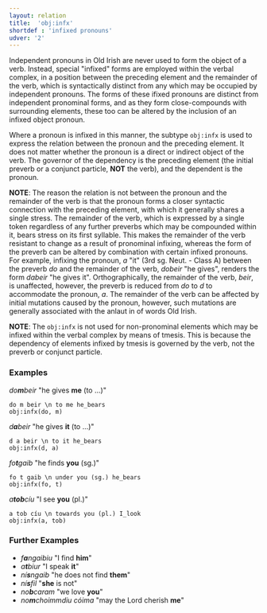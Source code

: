 ```yaml
---
layout: relation
title:  'obj:infx'
shortdef : 'infixed pronouns'
udver: '2'
---
```


Independent pronouns in Old Irish are never used to form the object of a verb. Instead, special "infixed" forms are employed within the verbal complex, in a position between the preceding element and the remainder of the verb, which is syntactically distinct from any which may be occupied by independent pronouns. The forms of these ifixed pronouns are distinct from independent pronominal forms, and as they form close-compounds with surrounding elements, these too can be altered by the inclusion of an infixed object pronoun.

Where a pronoun is infixed in this manner, the subtype `obj:infx` is used to express the relation between the pronoun and the preceding element. It does not matter whether the pronoun is a direct or indirect object of the verb. The governor of the dependency is the preceding element (the initial preverb or a conjunct particle, <b>NOT</b> the verb), and the dependent is the pronoun.

<b>NOTE</b>: The reason the relation is not between the pronoun and the remainder of the verb is that the pronoun forms a closer syntactic connection with the preceding element, with which it generally shares a single stress. The remainder of the verb, which is expressed by a single token regardless of any further preverbs which may be compounded within it, bears stress on its first syllable. This makes the remainder of the verb resistant to change as a result of pronominal infixing, whereas the form of the preverb can be altered by combination with certain infixed pronouns. For example, infixing the pronoun, _a_ "it" (3rd sg. Neut. - Class A) between the preverb _do_ and the remainder of the verb, _dobeir_ "he gives", renders the form _dabeir_ "he gives it". Orthographically, the remainder of the verb, _beir_, is unaffected, however, the preverb is reduced from _do_ to _d_ to accommodate the pronoun, _a_. The remainder of the verb can be affected by initial mutations caused by the pronoun, however, such mutations are generally associated with the anlaut in of words Old Irish.

<b>NOTE</b>: The `obj:infx` is not used for non-pronominal elements which may be infixed within the verbal complex by means of tmesis. This is because the dependency of elements infixed by tmesis is governed by the verb, not the preverb or conjunct particle.

### Examples

_do<b>m</b>beir_ "he gives <b>me</b> (to ...)"

~~~ sdparse
do m beir \n to me he_bears
obj:infx(do, m)
~~~

_d<b>a</b>beir_ "he gives <b>it</b> (to ...)"

~~~ sdparse
d a beir \n to it he_bears
obj:infx(d, a)
~~~

_fo<b>t</b>gaib_ "he finds <b>you</b> (sg.)"

~~~ sdparse
fo t gaib \n under you (sg.) he_bears
obj:infx(fo, t)
~~~

_a<b>tob</b>cíu_ "I see <b>you</b> (pl.)"

~~~ sdparse
a tob cíu \n towards you (pl.) I_look
obj:infx(a, tob)
~~~

### Further Examples

* _f<b>a</b>ngaibiu_ "I find <b>him</b>"
* _a<b>t</b>biur_ "I speak <b>it</b>"
* _ní<b>s</b>ngaib_ "he does not find <b>them</b>"
* _ní<b>s</b>fil_ "<b>she</b> is not"
* _no<b>b</b>caram_ "we love <b>you</b>"
* _no<b>m</b>choimmdiu cóima_ "may the Lord cherish <b>me</b>"
<!-- Interlanguage links updated Po 6. listopadu 2023, 21:43:15 CET -->
